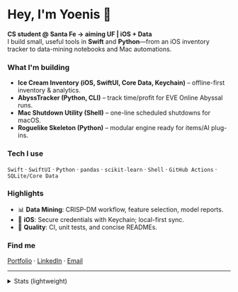 # Hey, I'm Yoenis 👋

**CS student @ Santa Fe → aiming UF | iOS + Data**  
I build small, useful tools in **Swift** and **Python**—from an iOS inventory tracker to data-mining notebooks and Mac automations.

### What I'm building
- **Ice Cream Inventory (iOS, SwiftUI, Core Data, Keychain)** – offline-first inventory & analytics.
- **AbyssTracker (Python, CLI)** – track time/profit for EVE Online Abyssal runs.
- **Mac Shutdown Utility (Shell)** – one-line scheduled shutdowns for macOS.
- **Roguelike Skeleton (Python)** – modular engine ready for items/AI plug-ins.

### Tech I use
`Swift` · `SwiftUI` · `Python` · `pandas` · `scikit-learn` · `Shell` · `GitHub Actions` · `SQLite/Core Data`

### Highlights
- 📊 **Data Mining**: CRISP-DM workflow, feature selection, model reports.
- 🔐 **iOS**: Secure credentials with Keychain; local-first sync.
- 🧪 **Quality**: CI, unit tests, and concise READMEs.

### Find me
[Portfolio](https://yoenish.netlify.app) · [LinkedIn](#) · [Email](mailto:you@example.com)

---

<details>
<summary>Stats (lightweight)</summary>

![GitHub Stats](https://github-readme-stats.vercel.app/api?username=Fazorath&show_icons=true&hide=issues&rank_icon=github)
![Top Langs](https://github-readme-stats.vercel.app/api/top-langs/?username=Fazorath&layout=compact&hide=html,css)

</details>
